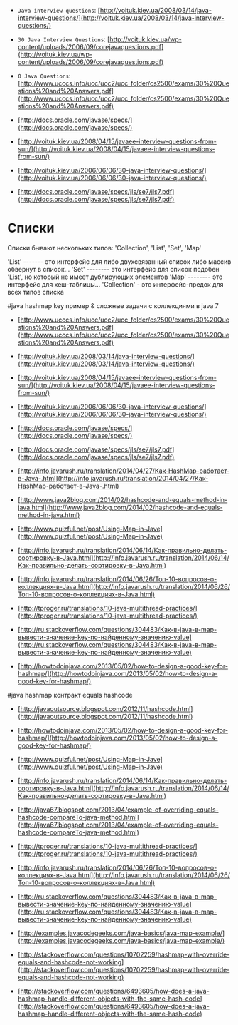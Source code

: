 * `Java interview questions`: [http://voituk.kiev.ua/2008/03/14/java-interview-questions/](http://voituk.kiev.ua/2008/03/14/java-interview-questions/)
* `30 Java Interview Questions`: [http://voituk.kiev.ua/wp-content/uploads/2006/09/corejavaquestions.pdf](http://voituk.kiev.ua/wp-content/uploads/2006/09/corejavaquestions.pdf)
* `0 Java Questions`: [http://www.ucccs.info/ucc/ucc2/ucc_folder/cs2500/exams/30%20Questions%20and%20Answers.pdf](http://www.ucccs.info/ucc/ucc2/ucc_folder/cs2500/exams/30%20Questions%20and%20Answers.pdf)


* [http://docs.oracle.com/javase/specs/](http://docs.oracle.com/javase/specs/)
* [http://voituk.kiev.ua/2008/04/15/javaee-interview-questions-from-sun/](http://voituk.kiev.ua/2008/04/15/javaee-interview-questions-from-sun/)
* [http://voituk.kiev.ua/2006/06/06/30-java-interview-questions/](http://voituk.kiev.ua/2006/06/06/30-java-interview-questions/)
* [http://docs.oracle.com/javase/specs/jls/se7/jls7.pdf](http://docs.oracle.com/javase/specs/jls/se7/jls7.pdf)

Списки
=============================================
Списки бывают нескольких типов: 'Collection', 'List', 'Set', 'Map'

'List' ------- это интерфейс для либо двухсвязанный список либо массив обвернут в список...
'Set' -------- это интерфейс для список подобен 'List', но который не имеет дублирующих элементов
'Map' -------- это интерфейс для хеш-таблицы...
'Collection' - это интерфейс-предок для всех типов списка


#java hashmap key пример & сложные задачи с коллекциями в java 7
* [http://www.ucccs.info/ucc/ucc2/ucc_folder/cs2500/exams/30%20Questions%20and%20Answers.pdf](http://www.ucccs.info/ucc/ucc2/ucc_folder/cs2500/exams/30%20Questions%20and%20Answers.pdf)
* [http://voituk.kiev.ua/2008/03/14/java-interview-questions/](http://voituk.kiev.ua/2008/03/14/java-interview-questions/)
* [http://voituk.kiev.ua/2008/04/15/javaee-interview-questions-from-sun/](http://voituk.kiev.ua/2008/04/15/javaee-interview-questions-from-sun/)
* [http://voituk.kiev.ua/2006/06/06/30-java-interview-questions/](http://voituk.kiev.ua/2006/06/06/30-java-interview-questions/)
* [http://docs.oracle.com/javase/specs/](http://docs.oracle.com/javase/specs/)
* [http://docs.oracle.com/javase/specs/jls/se7/jls7.pdf](http://docs.oracle.com/javase/specs/jls/se7/jls7.pdf)


* [http://info.javarush.ru/translation/2014/04/27/Как-HashMap-работает-в-Java-.html](http://info.javarush.ru/translation/2014/04/27/Как-HashMap-работает-в-Java-.html)
* [http://www.java2blog.com/2014/02/hashcode-and-equals-method-in-java.html](http://www.java2blog.com/2014/02/hashcode-and-equals-method-in-java.html)
* [http://www.quizful.net/post/Using-Map-in-Jave](http://www.quizful.net/post/Using-Map-in-Jave)
* [http://info.javarush.ru/translation/2014/06/14/Как-правильно-делать-сортировку-в-Java.html](http://info.javarush.ru/translation/2014/06/14/Как-правильно-делать-сортировку-в-Java.html)
* [http://info.javarush.ru/translation/2014/06/26/Топ-10-вопросов-о-коллекциях-в-Java.html](http://info.javarush.ru/translation/2014/06/26/Топ-10-вопросов-о-коллекциях-в-Java.html)
* [http://tproger.ru/translations/10-java-multithread-practices/](http://tproger.ru/translations/10-java-multithread-practices/)


* [http://ru.stackoverflow.com/questions/304483/Как-в-java-в-map-вывести-значение-key-по-найденному-значению-value](http://ru.stackoverflow.com/questions/304483/Как-в-java-в-map-вывести-значение-key-по-найденному-значению-value)
* [http://howtodoinjava.com/2013/05/02/how-to-design-a-good-key-for-hashmap/](http://howtodoinjava.com/2013/05/02/how-to-design-a-good-key-for-hashmap/)


#java hashmap контракт equals hashcode
* [http://javaoutsource.blogspot.com/2012/11/hashcode.html](http://javaoutsource.blogspot.com/2012/11/hashcode.html)
* [http://howtodoinjava.com/2013/05/02/how-to-design-a-good-key-for-hashmap/](http://howtodoinjava.com/2013/05/02/how-to-design-a-good-key-for-hashmap/)
* [http://www.quizful.net/post/Using-Map-in-Jave](http://www.quizful.net/post/Using-Map-in-Jave)
* [http://info.javarush.ru/translation/2014/06/14/Как-правильно-делать-сортировку-в-Java.html](http://info.javarush.ru/translation/2014/06/14/Как-правильно-делать-сортировку-в-Java.html)

* [http://java67.blogspot.com/2013/04/example-of-overriding-equals-hashcode-compareTo-java-method.html](http://java67.blogspot.com/2013/04/example-of-overriding-equals-hashcode-compareTo-java-method.html)
* [http://tproger.ru/translations/10-java-multithread-practices/](http://tproger.ru/translations/10-java-multithread-practices/)
* [http://info.javarush.ru/translation/2014/06/26/Топ-10-вопросов-о-коллекциях-в-Java.html](http://info.javarush.ru/translation/2014/06/26/Топ-10-вопросов-о-коллекциях-в-Java.html)

* [http://ru.stackoverflow.com/questions/304483/Как-в-java-в-map-вывести-значение-key-по-найденному-значению-value](http://ru.stackoverflow.com/questions/304483/Как-в-java-в-map-вывести-значение-key-по-найденному-значению-value)
* [http://examples.javacodegeeks.com/java-basics/java-map-example/](http://examples.javacodegeeks.com/java-basics/java-map-example/)
* [http://stackoverflow.com/questions/10702259/hashmap-with-override-equals-and-hashcode-not-working](http://stackoverflow.com/questions/10702259/hashmap-with-override-equals-and-hashcode-not-working)
* [http://stackoverflow.com/questions/6493605/how-does-a-java-hashmap-handle-different-objects-with-the-same-hash-code](http://stackoverflow.com/questions/6493605/how-does-a-java-hashmap-handle-different-objects-with-the-same-hash-code)
